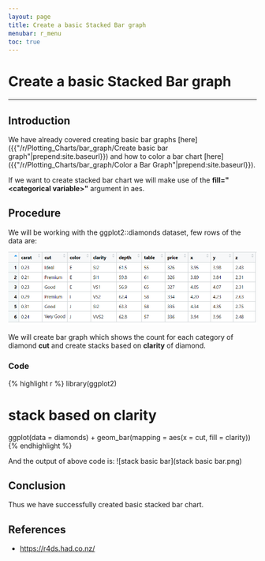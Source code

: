 ```yaml
---
layout: page
title: Create a basic Stacked Bar graph
menubar: r_menu
toc: true
---
```


# Create a basic Stacked Bar graph

-------------------------------------------------------------------


## Introduction	

We have already covered creating basic bar graphs [here]({{"/r/Plotting_Charts/bar_graph/Create basic bar graph"|prepend:site.baseurl}}) and how to color a bar chart [here]({{"/r/Plotting_Charts/bar_graph/Color a Bar Graph"|prepend:site.baseurl}}). 

If we want to create stacked bar chart we will make use of the **fill="\<categorical variable\>"** argument in aes.


## Procedure

We will be working with the ggplot2::diamonds dataset, few rows of the data are:

![diamond](diamond.png)

We will create bar graph which shows the count for each category of diamond **cut** and create stacks based on **clarity** of diamond.

### Code

{% highlight r %} 
library(ggplot2)
# stack based on clarity
ggplot(data = diamonds) + geom_bar(mapping = aes(x = cut, fill = clarity))
{% endhighlight %}

And the output of above code is:
![stack basic bar](stack basic bar.png)


## Conclusion

Thus we have successfully created basic stacked bar chart.

## References
- https://r4ds.had.co.nz/